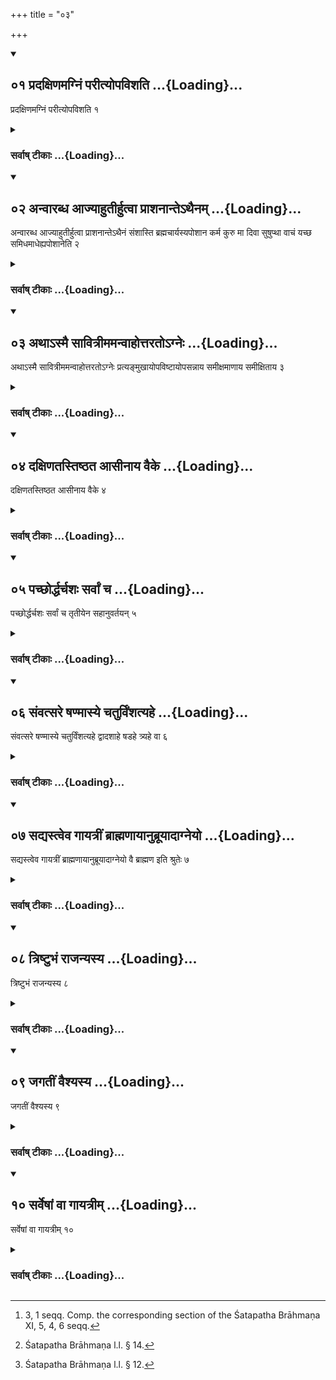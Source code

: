 +++
title = "०३"

+++
<div class="js_include" includetitle="true" newlevelforh1="2" unfilled url="/vedAH_yajuH/vAjasaneyam/sUtram/pAraskara-gRhyam/vishvAsa-prastutiH/2/03/01_pradaxiNamagniM_parItyopavishati.md">
<details open><summary><h2>०१ प्रदक्षिणमग्निं परीत्योपविशति ...{Loading}...</h2></summary>

प्रदक्षिणमग्निं परीत्योपविशति १
</details>
</div>
<div class="js_include collapsed" newlevelforh1="3" title="सर्वाष् टीकाः" unfilled url="/vedAH_yajuH/vAjasaneyam/sUtram/pAraskara-gRhyam/sarvASh-TIkAH/2/03/01_pradaxiNamagniM_parItyopavishati.md">
<details><summary><h3>सर्वाष् टीकाः ...{Loading}...</h3></summary>

1 [^1] . Having walked round the fire with his right side turned towards it, he sits down.


[^1]:  3, 1 seqq. Comp. the corresponding section of the Śatapatha Brāhmaṇa XI, 5, 4, 6 seqq.


</details>
</div>
<div class="js_include" includetitle="true" newlevelforh1="2" unfilled url="/vedAH_yajuH/vAjasaneyam/sUtram/pAraskara-gRhyam/vishvAsa-prastutiH/2/03/02_anvArabdha_AjyAhutIrhutvA_prAshanAnte-thainam.md">
<details open><summary><h2>०२ अन्वारब्ध आज्याहुतीर्हुत्वा प्राशनान्तेऽथैनम् ...{Loading}...</h2></summary>

अन्वारब्ध आज्याहुतीर्हुत्वा प्राशनान्तेऽथैनं संशास्ति ब्रह्मचार्यस्यपोशान कर्म कुरु मा दिवा सुषुप्था वाचं यच्छ समिधमाधेह्यपोशानेति २
</details>
</div>
<div class="js_include collapsed" newlevelforh1="3" title="सर्वाष् टीकाः" unfilled url="/vedAH_yajuH/vAjasaneyam/sUtram/pAraskara-gRhyam/sarvASh-TIkAH/2/03/02_anvArabdha_AjyAhutIrhutvA_prAshanAnte-thainam.md">
<details><summary><h3>सर्वाष् टीकाः ...{Loading}...</h3></summary>

2. Taking hold (of the student), he sacrifices the Ājya oblations, and after having partaken (of the remains of the sacrificial food) he instructs him, 'A student art thou. Take water. Do the service. Do not sleep in the day-time. Keep silence. Put fuel on (the fire). Take water.'

</details>
</div>
<div class="js_include" includetitle="true" newlevelforh1="2" unfilled url="/vedAH_yajuH/vAjasaneyam/sUtram/pAraskara-gRhyam/vishvAsa-prastutiH/2/03/03_athA-smai_sAvitrImamanvAhottarato-gneH.md">
<details open><summary><h2>०३ अथाऽस्मै सावित्रीममन्वाहोत्तरतोऽग्नेः ...{Loading}...</h2></summary>

अथाऽस्मै सावित्रीममन्वाहोत्तरतोऽग्नेः प्रत्यङ्मुखायोपविष्टायोपसन्नाय समीक्षमाणाय समीक्षिताय ३
</details>
</div>
<div class="js_include collapsed" newlevelforh1="3" title="सर्वाष् टीकाः" unfilled url="/vedAH_yajuH/vAjasaneyam/sUtram/pAraskara-gRhyam/sarvASh-TIkAH/2/03/03_athA-smai_sAvitrImamanvAhottarato-gneH.md">
<details><summary><h3>सर्वाष् टीकाः ...{Loading}...</h3></summary>

3. He then recites the Sāvitrī to him, who is seated to the north of the fire, with his face to the west, sitting near the teacher, and looks (at the teacher), while (the teacher) looks at him;

</details>
</div>
<div class="js_include" includetitle="true" newlevelforh1="2" unfilled url="/vedAH_yajuH/vAjasaneyam/sUtram/pAraskara-gRhyam/vishvAsa-prastutiH/2/03/04_daxiNatastiShThata_AsInAya_vaike.md">
<details open><summary><h2>०४ दक्षिणतस्तिष्ठत आसीनाय वैके ...{Loading}...</h2></summary>

दक्षिणतस्तिष्ठत आसीनाय वैके ४
</details>
</div>
<div class="js_include collapsed" newlevelforh1="3" title="सर्वाष् टीकाः" unfilled url="/vedAH_yajuH/vAjasaneyam/sUtram/pAraskara-gRhyam/sarvASh-TIkAH/2/03/04_daxiNatastiShThata_AsInAya_vaike.md">
<details><summary><h3>सर्वाष् टीकाः ...{Loading}...</h3></summary>

4 [^2] . Some say, to (the student) who is standing or seated to the south (of the fire);


[^2]:  Śatapatha Brāhmaṇa l.l. § 14.


</details>
</div>
<div class="js_include" includetitle="true" newlevelforh1="2" unfilled url="/vedAH_yajuH/vAjasaneyam/sUtram/pAraskara-gRhyam/vishvAsa-prastutiH/2/03/05_pachChorddharchashaH_sarvAM_cha.md">
<details open><summary><h2>०५ पच्छोर्द्धर्चशः सर्वां च ...{Loading}...</h2></summary>

पच्छोर्द्धर्चशः सर्वां च तृतीयेन सहानुवर्तयन् ५
</details>
</div>
<div class="js_include collapsed" newlevelforh1="3" title="सर्वाष् टीकाः" unfilled url="/vedAH_yajuH/vAjasaneyam/sUtram/pAraskara-gRhyam/sarvASh-TIkAH/2/03/05_pachChorddharchashaH_sarvAM_cha.md">
<details><summary><h3>सर्वाष् टीकाः ...{Loading}...</h3></summary>

5. Pāda by Pāda, (then) hemistich by hemistich, and the third time the whole (verse), reciting it together (with the student);

</details>
</div>
<div class="js_include" includetitle="true" newlevelforh1="2" unfilled url="/vedAH_yajuH/vAjasaneyam/sUtram/pAraskara-gRhyam/vishvAsa-prastutiH/2/03/06_saMvatsare_ShaNmAsye_chaturviMshatyahe.md">
<details open><summary><h2>०६ संवत्सरे षण्मास्ये चतुर्विंशत्यहे ...{Loading}...</h2></summary>

संवत्सरे षण्मास्ये चतुर्विंशत्यहे द्वादशाहे षडहे त्र्यहे वा ६
</details>
</div>
<div class="js_include collapsed" newlevelforh1="3" title="सर्वाष् टीकाः" unfilled url="/vedAH_yajuH/vAjasaneyam/sUtram/pAraskara-gRhyam/sarvASh-TIkAH/2/03/06_saMvatsare_ShaNmAsye_chaturviMshatyahe.md">
<details><summary><h3>सर्वाष् टीकाः ...{Loading}...</h3></summary>

6. After one year, or after six months, or after twenty-four days, or after twelve days, or after six days, or after three days.

</details>
</div>
<div class="js_include" includetitle="true" newlevelforh1="2" unfilled url="/vedAH_yajuH/vAjasaneyam/sUtram/pAraskara-gRhyam/vishvAsa-prastutiH/2/03/07_sadyastveva_gAyatrIM_brAhmaNAyAnubrUyAdAgneyo.md">
<details open><summary><h2>०७ सद्यस्त्वेव गायत्रीं ब्राह्मणायानुब्रूयादाग्नेयो ...{Loading}...</h2></summary>

सद्यस्त्वेव गायत्रीं ब्राह्मणायानुब्रूयादाग्नेयो वै ब्राह्मण इति श्रुतेः ७
</details>
</div>
<div class="js_include collapsed" newlevelforh1="3" title="सर्वाष् टीकाः" unfilled url="/vedAH_yajuH/vAjasaneyam/sUtram/pAraskara-gRhyam/sarvASh-TIkAH/2/03/07_sadyastveva_gAyatrIM_brAhmaNAyAnubrUyAdAgneyo.md">
<details><summary><h3>सर्वाष् टीकाः ...{Loading}...</h3></summary>

7 [^3] . To a Brāhmaṇa, however, he should recite a (Sāvitrī) verse in the Gāyatrī metre immediately. For it is said in the Śruti, 'To Agni indeed belongs the Brāhmaṇa.'


[^3]:  Śatapatha Brāhmaṇa l.l. § 12.


</details>
</div>
<div class="js_include" includetitle="true" newlevelforh1="2" unfilled url="/vedAH_yajuH/vAjasaneyam/sUtram/pAraskara-gRhyam/vishvAsa-prastutiH/2/03/08_triShTubhaM_rAjanyasya.md">
<details open><summary><h2>०८ त्रिष्टुभं राजन्यस्य ...{Loading}...</h2></summary>

त्रिष्टुभं राजन्यस्य ८
</details>
</div>
<div class="js_include collapsed" newlevelforh1="3" title="सर्वाष् टीकाः" unfilled url="/vedAH_yajuH/vAjasaneyam/sUtram/pAraskara-gRhyam/sarvASh-TIkAH/2/03/08_triShTubhaM_rAjanyasya.md">
<details><summary><h3>सर्वाष् टीकाः ...{Loading}...</h3></summary>

8. A Tṛṣṭubh verse to a Rājanya,

</details>
</div>
<div class="js_include" includetitle="true" newlevelforh1="2" unfilled url="/vedAH_yajuH/vAjasaneyam/sUtram/pAraskara-gRhyam/vishvAsa-prastutiH/2/03/09_jagatIM_vaishyasya.md">
<details open><summary><h2>०९ जगतीं वैश्यस्य ...{Loading}...</h2></summary>

जगतीं वैश्यस्य ९
</details>
</div>
<div class="js_include collapsed" newlevelforh1="3" title="सर्वाष् टीकाः" unfilled url="/vedAH_yajuH/vAjasaneyam/sUtram/pAraskara-gRhyam/sarvASh-TIkAH/2/03/09_jagatIM_vaishyasya.md">
<details><summary><h3>सर्वाष् टीकाः ...{Loading}...</h3></summary>

9. A Jagatī to a Vaiśya,

</details>
</div>
<div class="js_include" includetitle="true" newlevelforh1="2" unfilled url="/vedAH_yajuH/vAjasaneyam/sUtram/pAraskara-gRhyam/vishvAsa-prastutiH/2/03/10_sarveShAM_vA_gAyatrIm.md">
<details open><summary><h2>१० सर्वेषां वा गायत्रीम् ...{Loading}...</h2></summary>

सर्वेषां वा गायत्रीम् १०
</details>
</div>
<div class="js_include collapsed" newlevelforh1="3" title="सर्वाष् टीकाः" unfilled url="/vedAH_yajuH/vAjasaneyam/sUtram/pAraskara-gRhyam/sarvASh-TIkAH/2/03/10_sarveShAM_vA_gAyatrIm.md">
<details><summary><h3>सर्वाष् टीकाः ...{Loading}...</h3></summary>

10. Or a Gāyatrī to (persons of) all (castes).

</details>
</div>